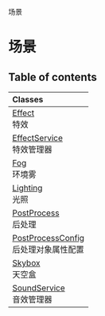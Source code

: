 场景

# 场景 <Badge type="tip" text="Groups" /> <Score text="场景" />

## Table of contents
| Classes |
| :-----|
| [Effect](../classes/mw.Effect.md) <br> 特效 |
| [EffectService](../classes/mw.EffectService.md) <br> 特效管理器 |
| [Fog](../classes/mw.Fog.md) <br> 环境雾 |
| [Lighting](../classes/mw.Lighting.md) <br> 光照 |
| [PostProcess](../classes/mw.PostProcess.md) <br> 后处理 |
| [PostProcessConfig](../classes/mw.PostProcessConfig.md) <br> 后处理对象属性配置 |
| [Skybox](../classes/mw.Skybox.md) <br> 天空盒 |
| [SoundService](../classes/mw.SoundService.md) <br> 音效管理器 |

